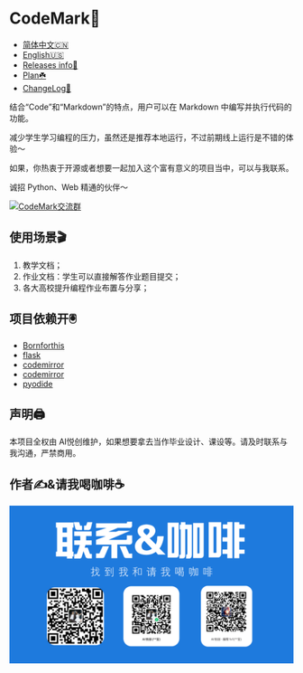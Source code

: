# CodeMark🦭

- [简体中文🇨🇳](README.md)
- [English🇺🇸](EN_README.md)
- [Releases info📝](Releases.md)
- [Plan☘️](./docs/Plan.md)
- [ChangeLog📔️](./docs/ChangeLog.md)

结合“Code”和“Markdown”的特点，用户可以在 Markdown 中编写并执行代码的功能。

减少学生学习编程的压力，虽然还是推荐本地运行，不过前期线上运行是不错的体验～

如果，你热衷于开源或者想要一起加入这个富有意义的项目当中，可以与我联系。

诚招 Python、Web 精通的伙伴～

<a target="_blank" href="https://qm.qq.com/cgi-bin/qm/qr?k=O19F8f7kZPO2D6RWNJHuKViLAYf8bE7u&jump_from=webapi&authKey=Km2k2+Ssx7z1X/b314m0wws9692R7MPEIA/zK/U+g4jjytvr2s86qapzCsapE20r"><img border="0" src="https://pub.idqqimg.com/wpa/images/group.png" alt="CodeMark交流群" title="CodeMark交流群"></a>

## 使用场景🎬

1. 教学文档；
2. 作业文档：学生可以直接解答作业题目提交；
3. 各大高校提升编程作业布置与分享；


## 项目依赖开🖲️

- [Bornforthis](https://bornforthis.cn/)
- [flask](https://flask.palletsprojects.com/en/3.0.x/)
- [codemirror](https://codemirror.net/)
- [codemirror](https://cdnjs.com/libraries/codemirror)
- [pyodide](https://pyodide.org/en/stable/index.html)

## 声明🖨️

本项目全权由 AI悦创维护，如果想要拿去当作毕业设计、课设等。请及时联系与我沟通，严禁商用。


## 作者✍️&请我喝咖啡☕️

![img_1.png](static/info/img_1.png)

